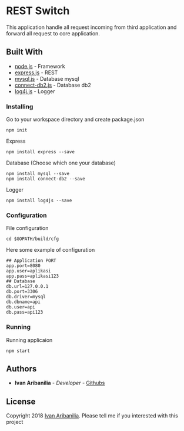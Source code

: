 # REST Switch
This application handle all request incoming from third application and forward all request to core application.

## Built With

* [node.js](https://nodejs.org/en/docs/) - Framework
* [express.js](https://expressjs.com/) - REST
* [mysql.js](https://github.com/mysqljs/mysql) - Database mysql
* [connect-db2.js](https://www.npmjs.com/package/connect-db2) - Database db2
* [log4j.js](https://log4js-node.github.io/log4js-node/) - Logger

### Installing

Go to your workspace directory and create package.json
```
npm init
```

Express
```
npm install express --save
```

Database (Choose which one your database)
```
npm install mysql --save
npm install connect-db2 --save
```

Logger
```
npm install log4js --save
```

### Configuration
File configuration
```
cd $GOPATH/build/cfg
``` 
Here some example of configuration
```
## Application PORT
app.port=8080
app.user=aplikasi
app.pass=aplikasi123
## Database
db.url=127.0.0.1
db.port=3306
db.driver=mysql
db.dbname=api
db.user=api
db.pass=api123
``` 

### Running

Running applicaion
```
npm start
``` 

## Authors

* **Ivan Aribanilia** - *Developer* - [Githubs](https://github.com/ivanj4u)

## License

Copyright 2018 [Ivan Aribanilia](mailto:angko.j4u@gmail.com).
Please tell me if you interested with this project